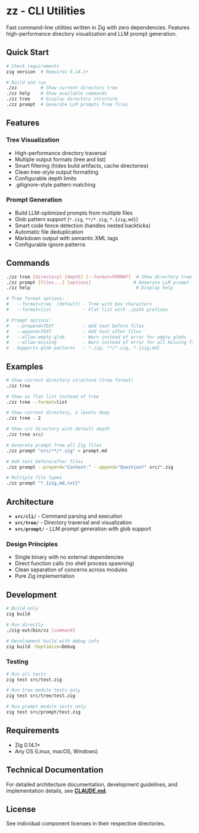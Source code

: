 # zz - CLI Utilities

Fast command-line utilities written in Zig with zero dependencies. Features high-performance directory visualization and LLM prompt generation.

## Quick Start

```bash
# Check requirements
zig version  # Requires 0.14.1+

# Build and run
./zz         # Show current directory tree
./zz help    # Show available commands
./zz tree    # Display directory structure
./zz prompt  # Generate LLM prompts from files
```

## Features

### Tree Visualization
- High-performance directory traversal
- Multiple output formats (tree and list)
- Smart filtering (hides build artifacts, cache directories)
- Clean tree-style output formatting
- Configurable depth limits
- .gitignore-style pattern matching

### Prompt Generation
- Build LLM-optimized prompts from multiple files
- Glob pattern support (`*.zig`, `**/*.zig`, `*.{zig,md}`)
- Smart code fence detection (handles nested backticks)
- Automatic file deduplication
- Markdown output with semantic XML tags
- Configurable ignore patterns

## Commands

```bash
./zz tree [directory] [depth] [--format=FORMAT]  # Show directory tree
./zz prompt [files...] [options]                # Generate LLM prompt
./zz help                                        # Display help

# Tree format options:
#   --format=tree  (default) - Tree with box characters
#   --format=list            - Flat list with ./path prefixes

# Prompt options:
#   --prepend=TEXT           - Add text before files
#   --append=TEXT            - Add text after files
#   --allow-empty-glob       - Warn instead of error for empty globs
#   --allow-missing          - Warn instead of error for all missing files
#   Supports glob patterns   - *.zig, **/*.zig, *.{zig,md}
```

## Examples

```bash
# Show current directory structure (tree format)
./zz tree

# Show as flat list instead of tree
./zz tree --format=list

# Show current directory, 2 levels deep
./zz tree . 2

# Show src directory with default depth  
./zz tree src/

# Generate prompt from all Zig files
./zz prompt "src/**/*.zig" > prompt.md

# Add text before/after files
./zz prompt --prepend="Context:" --append="Question?" src/*.zig

# Multiple file types
./zz prompt "*.{zig,md,txt}"
```

## Architecture

- **`src/cli/`** - Command parsing and execution
- **`src/tree/`** - Directory traversal and visualization
- **`src/prompt/`** - LLM prompt generation with glob support

### Design Principles
- Single binary with no external dependencies
- Direct function calls (no shell process spawning)
- Clean separation of concerns across modules
- Pure Zig implementation

## Development

```bash
# Build only
zig build

# Run directly  
./zig-out/bin/zz [command]

# Development build with debug info
zig build -Doptimize=Debug
```

### Testing

```bash
# Run all tests
zig test src/test.zig

# Run tree module tests only
zig test src/tree/test.zig

# Run prompt module tests only
zig test src/prompt/test.zig
```

## Requirements

- Zig 0.14.1+
- Any OS (Linux, macOS, Windows)

## Technical Documentation

For detailed architecture documentation, development guidelines, and implementation details, see **[CLAUDE.md](CLAUDE.md)**.

## License

See individual component licenses in their respective directories.